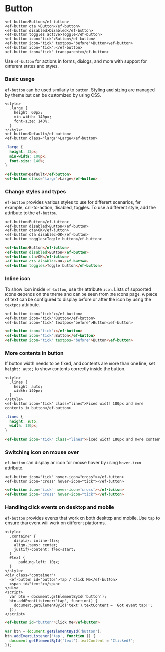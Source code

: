 # Button

```live(preview)
<ef-button>Button</ef-button>
<ef-button cta >Button</ef-button>
<ef-button disabled>Disabled</ef-button>
<ef-button toggles active>Toggle</ef-button>
<ef-button icon="tick">Button</ef-button>
<ef-button icon="tick" textpos="before">Button</ef-button>
<ef-button icon="tick"></ef-button>
<ef-button icon="tick" transparent></ef-button>
```

Use `ef-button` for actions in forms, dialogs, and more with support for different states and styles.

### Basic usage
`ef-button` can be used similarly to `button`. Styling and sizing are managed by theme but can be customized by using CSS.

```live
<style>
  .large {
    height: 60px;
    min-width: 140px;
    font-size: 140%;
  }
</style>
<ef-button>Default</ef-button>
<ef-button class="large">Large</ef-button>
```

```css
.large {
  height: 33px;
  min-width: 100px;
  font-size: 140%;
}
```
```html
<ef-button>Default</ef-button>
<ef-button class="large">Large</ef-button>
```

### Change styles and types
 `ef-button` provides various styles to use for different scenarios, for example, call-to-action, disabled, toggles. To use a different style, add the attribute to the `ef-button`.

```live
<ef-button>Button</ef-button>
<ef-button disabled>Button</ef-button>
<ef-button cta>OK</ef-button>
<ef-button cta disabled>OK</ef-button>
<ef-button toggles>Toggle button</ef-button>
```

```html
<ef-button>Button</ef-button>
<ef-button disabled>Button</ef-button>
<ef-button cta>OK</ef-button>
<ef-button cta disabled>OK</ef-button>
<ef-button toggles>Toggle button</ef-button>
```

### Inline icon
To show icon inside `ef-button`, use the attribute `icon`. Lists of supported icons depends on the theme and can be seen from the icons page. A piece of text can be configured to display before or after the icon by using the `textpos` attribute.

```live
<ef-button icon="tick"></ef-button>
<ef-button icon="tick">Button</ef-button>
<ef-button icon="tick" textpos="before">Button</ef-button>
```

```html
<ef-button icon="tick"></ef-button>
<ef-button icon="tick">Button</ef-button>
<ef-button icon="tick" textpos="before">Button</ef-button>
```

### More contents in button
If button width needs to be fixed, and contents are more than one line, set `height: auto;` to show contents correctly inside the button.
```live
<style>
  .lines {
    height: auto;
    width: 180px;
  }
</style>
<ef-button icon="tick" class="lines">Fixed width 180px and more contents in button</ef-button>
```

```css
.lines {
  height: auto;
  width: 180px;
}
```
```html
<ef-button icon="tick" class="lines">Fixed width 180px and more contents in button</ef-button>
```

### Switching icon on mouse over
`ef-button` can display an icon for mouse hover by using `hover-icon` attribute.

```live
<ef-button icon="tick" hover-icon="cross"></ef-button>
<ef-button icon="cross" hover-icon="tick"></ef-button>
```

```html
<ef-button icon="tick" hover-icon="cross"></ef-button>
<ef-button icon="cross" hover-icon="tick"></ef-button>
```

### Handling click events on desktop and mobile

`ef-button` provides events that work on both desktop and mobile. Use `tap` to ensure that event will work on different platforms.

```live
<style>
  .container {
    display: inline-flex;
    align-items: center;
    justify-content: flex-start;
  }
  #text {
      padding-left: 10px;
  }
</style>
<div class="container">
  <ef-button id="button">Tap / Click Me</ef-button>
  <span id="text"></span>
</div>
<script>
  var btn = document.getElementById('button');
  btn.addEventListener('tap', function() {
    document.getElementById('text').textContent = 'Got event tap!';
  });
</script>
```

```html
<ef-button id="button">Click Me</ef-button>
```
```js
var btn = document.getElementById('button');
btn.addEventListener('tap', function () {
  document.getElementById('text').textContent = 'Clicked!';
});
```


